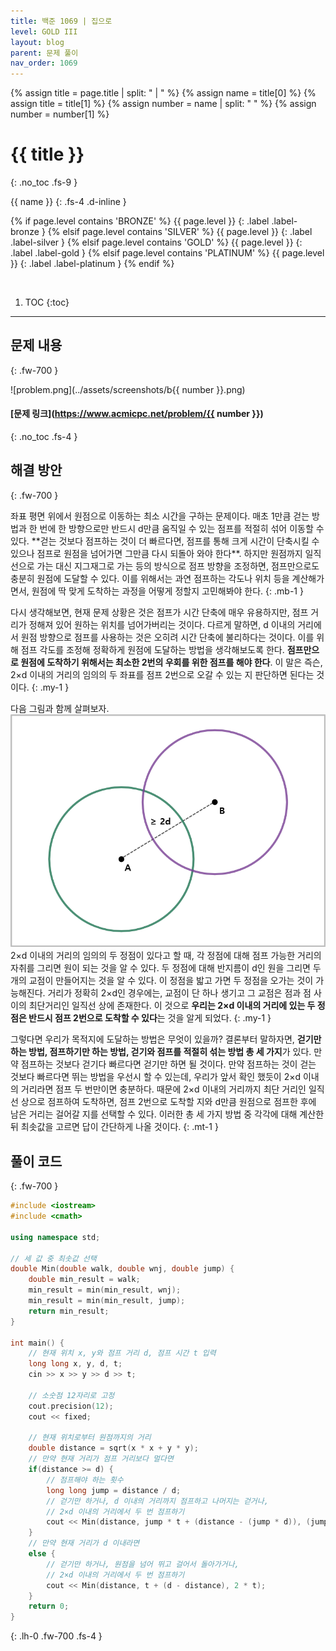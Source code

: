 ```yaml
---
title: 백준 1069 | 집으로
level: GOLD III
layout: blog
parent: 문제 풀이
nav_order: 1069
---
```

{% assign title = page.title | split: " | " %}
{% assign name = title[0] %}
{% assign title = title[1] %}
{% assign number = name | split: " " %}
{% assign number = number[1] %}

# **{{ title }}**
{: .no_toc .fs-9 }

{{ name }}
{: .fs-4 .d-inline }

{% if page.level contains 'BRONZE' %}
{{ page.level }}
{: .label .label-bronze }
{% elsif page.level contains 'SILVER' %}
{{ page.level }}
{: .label .label-silver }
{% elsif page.level contains 'GOLD' %}
{{ page.level }}
{: .label .label-gold }
{% elsif page.level contains 'PLATINUM' %}
{{ page.level }}
{: .label .label-platinum }
{% endif %}

<br/>

1. TOC
{:toc}

---

## 문제 내용
{: .fw-700 }

![problem.png](../assets/screenshots/b{{ number }}.png)

#### [문제 링크](https://www.acmicpc.net/problem/{{ number }})
{: .no_toc .fs-4 }

## 해결 방안
{: .fw-700 }

<div class="code-example" markdown="1">
좌표 평면 위에서 원점으로 이동하는 최소 시간을 구하는 문제이다.
매초 1만큼 걷는 방법과 한 번에 한 방향으로만 반드시 d만큼 움직일 수 있는 점프를 적절히 섞어 이동할 수 있다.
**걷는 것보다 점프하는 것이 더 빠르다면, 점프를 통해 크게 시간이 단축시킬 수 있으나 점프로 원점을 넘어가면 그만큼 다시 되돌아 와야 한다**.
하지만 원점까지 일직선으로 가는 대신 지그재그로 가는 등의 방식으로 점프 방향을 조정하면, 점프만으로도 충분히 원점에 도달할 수 있다.
이를 위해서는 과연 점프하는 각도나 위치 등을 계산해가면서, 원점에 딱 맞게 도착하는 과정을 어떻게 정할지 고민해봐야 한다.
{: .mb-1 }

다시 생각해보면, 현재 문제 상황은 것은 점프가 시간 단축에 매우 유용하지만, 점프 거리가 정해져 있어 원하는 위치를 넘어가버리는 것이다.
다르게 말하면, d 이내의 거리에서 원점 방향으로 점프를 사용하는 것은 오히려 시간 단축에 불리하다는 것이다.
이를 위해 점프 각도를 조정해 정확하게 원점에 도달하는 방법을 생각해보도록 한다.
**점프만으로 원점에 도착하기 위해서는 최소한 2번의 우회를 위한 점프를 해야 한다**.
이 말은 즉슨, 2×d 이내의 거리의 임의의 두 좌표를 점프 2번으로 오갈 수 있는 지 판단하면 된다는 것이다.
{: .my-1 } 

다음 그림과 함께 살펴보자.
![example.png](../assets/b1069_ex.png)
2×d 이내의 거리의 임의의 두 정점이 있다고 할 때, 각 정점에 대해 점프 가능한 거리의 자취를 그리면 원이 되는 것을 알 수 있다.
두 정점에 대해 반지름이 d인 원을 그리면 두 개의 교점이 만들어지는 것을 알 수 있다.
이 정점을 밟고 가면 두 정점을 오가는 것이 가능해진다.
거리가 정확히 2×d인 경우에는, 교점이 단 하나 생기고 그 교점은 점과 점 사이의 최단거리인 일직선 상에 존재한다.
이 것으로 **우리는 2×d 이내의 거리에 있는 두 정점은 반드시 점프 2번으로 도착할 수 있다**는 것을 알게 되었다.
{: .my-1 } 

그렇다면 우리가 목적지에 도달하는 방법은 무엇이 있을까?
결론부터 말하자면, **걷기만 하는 방법, 점프하기만 하는 방법, 걷기와 점프를 적절히 섞는 방법 총 세 가지**가 있다.
만약 점프하는 것보다 걷기다 빠르다면 걷기만 하면 될 것이다.
만약 점프하는 것이 걷는 것보다 빠르다면 뛰는 방법을 우선시 할 수 있는데,
우리가 앞서 확인 했듯이 2×d 이내의 거리라면 점프 두 번만이면 충분하다.
때문에 2×d 이내의 거리까지 최단 거리인 일직선 상으로 점프하여 도착하면,
점프 2번으로 도착할 지와 d만큼 원점으로 점프한 후에 남은 거리는 걸어갈 지를 선택할 수 있다.
이러한 총 세 가지 방법 중 각각에 대해 계산한 뒤 최솟값을 고르면 답이 간단하게 나올 것이다.
{: .mt-1 }
</div>

## 풀이 코드
{: .fw-700 }

```cpp
#include <iostream>
#include <cmath>

using namespace std;

// 세 값 중 최솟값 선택
double Min(double walk, double wnj, double jump) {
    double min_result = walk;
    min_result = min(min_result, wnj);
    min_result = min(min_result, jump);
    return min_result;
}

int main() {
    // 현재 위치 x, y와 점프 거리 d, 점프 시간 t 입력
    long long x, y, d, t;
    cin >> x >> y >> d >> t;

    // 소숫점 12자리로 고정
    cout.precision(12);
    cout << fixed;

    // 현재 위치로부터 원점까지의 거리
    double distance = sqrt(x * x + y * y);
    // 만약 현재 거리가 점프 거리보다 멀다면
    if(distance >= d) {
        // 점프해야 하는 횟수
        long long jump = distance / d;
        // 걷기만 하거나, d 이내의 거리까지 점프하고 나머지는 걷거나,
        // 2×d 이내의 거리에서 두 번 점프하기
        cout << Min(distance, jump * t + (distance - (jump * d)), (jump + 1) * t);
    }
    // 만약 현재 거리가 d 이내라면
    else {
        // 걷기만 하거나, 원점을 넘어 뛰고 걸어서 돌아가거나,
        // 2×d 이내의 거리에서 두 번 점프하기
        cout << Min(distance, t + (d - distance), 2 * t);
    }
    return 0;
}
```
{: .lh-0 .fw-700 .fs-4 }